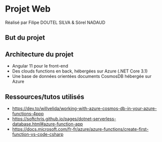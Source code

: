 # Projet Web

Réalisé par Filipe DOUTEL SILVA & Sörel NADAUD
## But du projet

## Architecture du projet

 - Angular 11 pour le front-end
 - Des clouds functions en back, hébergées sur Azure (.NET Core 3.1)
 - Une base de données orientées documents CosmosDB hébergée sur Azure

## Ressources/tutos utilisés

 - https://dev.to/willvelida/working-with-azure-cosmos-db-in-your-azure-functions-4ppp
 - https://softchris.github.io/pages/dotnet-serverless-database.html#azure-function-app
 - https://docs.microsoft.com/fr-fr/azure/azure-functions/create-first-function-vs-code-csharp